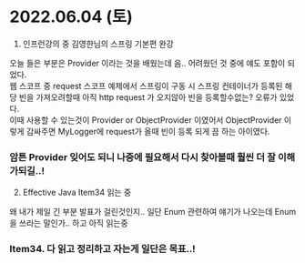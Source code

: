 # 2022.06.04 (토)

1. 인프런강의 중 김영한님의 스프링 기본편 완강


오늘 들은 부분은 Provider 이라는 것을 배웠는데 음.. 어려웠던 것 중에 얘도 포함이 되었다.  
웹 스코프 중 request 스코프 예제에서 스프링이 구동 시 스프링 컨테이너가 등록된 해당 빈을 가져오려할때 아직 http request 가 오지않아 빈을 등록할수없는? 오류가 있었다.  
이때 사용할 수 있는것이 Provider or ObjectProvider 이였어서 ObjectProvider<MyLogger> 이렇게 감싸주면 MyLogger에 request가 올때 빈이 등록 되게 끔 하는 아이였다.

### 암튼 Provider 잊어도 되니 나중에 필요해서 다시 찾아볼때 훨씬 더 잘 이해가되길..!

2. Effective Java Item34 읽는 중 

왜 내가 제일 긴 부분 발표가 걸린것인지.. 일단 Enum 관련하여 얘기가 나오는데 Enum 을 쓰라는 말인가.. 하고 아직 읽는중

### Item34. 다 읽고 정리하고 자는게 일단은 목표..!